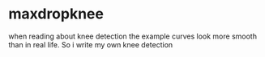 # maxdropknee


when reading about knee detection the example curves look more smooth than in real life.
So i write my own knee detection

